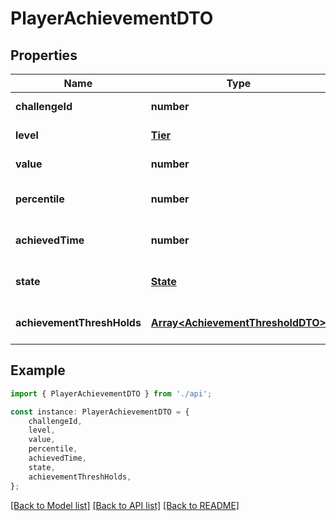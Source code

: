 # PlayerAchievementDTO


## Properties

Name | Type | Description | Notes
------------ | ------------- | ------------- | -------------
**challengeId** | **number** |  | [default to undefined]
**level** | [**Tier**](Tier.md) |  | [default to undefined]
**value** | **number** |  | [default to undefined]
**percentile** | **number** |  | [optional] [default to undefined]
**achievedTime** | **number** |  | [optional] [default to undefined]
**state** | [**State**](State.md) |  | [optional] [default to undefined]
**achievementThreshHolds** | [**Array&lt;AchievementThresholdDTO&gt;**](AchievementThresholdDTO.md) |  | [optional] [default to undefined]

## Example

```typescript
import { PlayerAchievementDTO } from './api';

const instance: PlayerAchievementDTO = {
    challengeId,
    level,
    value,
    percentile,
    achievedTime,
    state,
    achievementThreshHolds,
};
```

[[Back to Model list]](../README.md#documentation-for-models) [[Back to API list]](../README.md#documentation-for-api-endpoints) [[Back to README]](../README.md)
